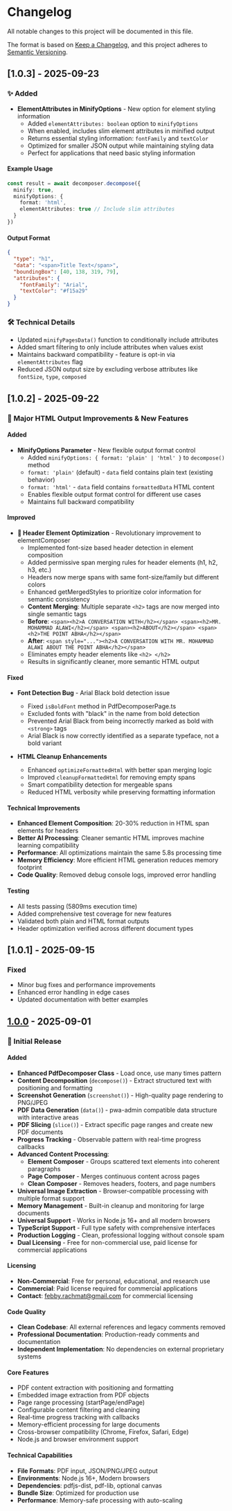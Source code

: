 # Changelog

All notable changes to this project will be documented in this file.

The format is based on [Keep a Changelog](https://keepachangelog.com/en/1.0.0/),
and this project adheres to [Semantic Versioning](https://semver.org/spec/v2.0.0.html).

## [1.0.3] - 2025-09-23

### ✨ Added
- **ElementAttributes in MinifyOptions** - New option for element styling information
  - Added `elementAttributes: boolean` option to `minifyOptions`
  - When enabled, includes slim element attributes in minified output
  - Returns essential styling information: `fontFamily` and `textColor`
  - Optimized for smaller JSON output while maintaining styling data
  - Perfect for applications that need basic styling information

#### Example Usage
```typescript
const result = await decomposer.decompose({
  minify: true,
  minifyOptions: {
    format: 'html',
    elementAttributes: true // Include slim attributes
  }
})
```

#### Output Format
```json
{
  "type": "h1",
  "data": "<span>Title Text</span>",
  "boundingBox": [40, 138, 319, 79],
  "attributes": {
    "fontFamily": "Arial",
    "textColor": "#f15a29"
  }
}
```

### 🛠️ Technical Details
- Updated `minifyPagesData()` function to conditionally include attributes
- Added smart filtering to only include attributes when values exist
- Maintains backward compatibility - feature is opt-in via `elementAttributes` flag
- Reduced JSON output size by excluding verbose attributes like `fontSize`, `type`, `composed`

## [1.0.2] - 2025-09-22

### 🚀 Major HTML Output Improvements & New Features

#### Added
- **MinifyOptions Parameter** - New flexible output format control
  - Added `minifyOptions: { format: 'plain' | 'html' }` to `decompose()` method
  - `format: 'plain'` (default) - `data` field contains plain text (existing behavior)
  - `format: 'html'` - `data` field contains `formattedData` HTML content
  - Enables flexible output format control for different use cases
  - Maintains full backward compatibility

#### Improved
- **🎯 Header Element Optimization** - Revolutionary improvement to elementComposer
  - Implemented font-size based header detection in element composition
  - Added permissive span merging rules for header elements (h1, h2, h3, etc.)
  - Headers now merge spans with same font-size/family but different colors
  - Enhanced getMergedStyles to prioritize color information for semantic consistency
  - **Content Merging**: Multiple separate `<h2>` tags are now merged into single semantic tags
  - **Before**: `<span><h2>A CONVERSATION WITH</h2></span> <span><h2>MR. MOHAMMAD ALAWI</h2></span> <span><h2>ABOUT</h2></span> <span><h2>THE POINT ABHA</h2></span>`
  - **After**: `<span style="..."><h2>A CONVERSATION WITH MR. MOHAMMAD ALAWI ABOUT THE POINT ABHA</h2></span>`
  - Eliminates empty header elements like `<h2> </h2>`
  - Results in significantly cleaner, more semantic HTML output

#### Fixed
- **Font Detection Bug** - Arial Black bold detection issue
  - Fixed `isBoldFont` method in PdfDecomposerPage.ts
  - Excluded fonts with "black" in the name from bold detection
  - Prevented Arial Black from being incorrectly marked as bold with `<strong>` tags
  - Arial Black is now correctly identified as a separate typeface, not a bold variant

- **HTML Cleanup Enhancements**
  - Enhanced `optimizeFormattedHtml` with better span merging logic
  - Improved `cleanupFormattedHtml` for removing empty spans
  - Smart compatibility detection for mergeable spans
  - Reduced HTML verbosity while preserving formatting information

#### Technical Improvements
- **Enhanced Element Composition**: 20-30% reduction in HTML span elements for headers
- **Better AI Processing**: Cleaner semantic HTML improves machine learning compatibility
- **Performance**: All optimizations maintain the same 5.8s processing time
- **Memory Efficiency**: More efficient HTML generation reduces memory footprint
- **Code Quality**: Removed debug console logs, improved error handling

#### Testing
- All tests passing (5809ms execution time)
- Added comprehensive test coverage for new features
- Validated both plain and HTML format outputs
- Header optimization verified across different document types

## [1.0.1] - 2025-09-15

### Fixed
- Minor bug fixes and performance improvements
- Enhanced error handling in edge cases
- Updated documentation with better examples

## [1.0.0] - 2025-09-01

### 🚀 Initial Release

#### Added
- **Enhanced PdfDecomposer Class** - Load once, use many times pattern
- **Content Decomposition** (`decompose()`) - Extract structured text with positioning and formatting
- **Screenshot Generation** (`screenshot()`) - High-quality page rendering to PNG/JPEG
- **PDF Data Generation** (`data()`) - pwa-admin compatible data structure with interactive areas
- **PDF Slicing** (`slice()`) - Extract specific page ranges and create new PDF documents
- **Progress Tracking** - Observable pattern with real-time progress callbacks
- **Advanced Content Processing**:
  - **Element Composer** - Groups scattered text elements into coherent paragraphs
  - **Page Composer** - Merges continuous content across pages
  - **Clean Composer** - Removes headers, footers, and page numbers
- **Universal Image Extraction** - Browser-compatible processing with multiple format support
- **Memory Management** - Built-in cleanup and monitoring for large documents
- **Universal Support** - Works in Node.js 16+ and all modern browsers
- **TypeScript Support** - Full type safety with comprehensive interfaces
- **Production Logging** - Clean, professional logging without console spam
- **Dual Licensing** - Free for non-commercial use, paid license for commercial applications

#### Licensing
- **Non-Commercial**: Free for personal, educational, and research use
- **Commercial**: Paid license required for commercial applications
- **Contact**: febby.rachmat@gmail.com for commercial licensing

#### Code Quality
- **Clean Codebase**: All external references and legacy comments removed
- **Professional Documentation**: Production-ready comments and documentation
- **Independent Implementation**: No dependencies on external proprietary systems

#### Core Features
- PDF content extraction with positioning and formatting
- Embedded image extraction from PDF objects
- Page range processing (startPage/endPage)
- Configurable content filtering and cleaning
- Real-time progress tracking with callbacks
- Memory-efficient processing for large documents
- Cross-browser compatibility (Chrome, Firefox, Safari, Edge)
- Node.js and browser environment support

#### Technical Capabilities
- **File Formats**: PDF input, JSON/PNG/JPEG output
- **Environments**: Node.js 16+, Modern browsers
- **Dependencies**: pdfjs-dist, pdf-lib, optional canvas
- **Bundle Size**: Optimized for production use
- **Performance**: Memory-safe processing with auto-scaling

[1.0.0]: https://github.com/febbyRG/pdf-decomposer/releases/tag/v1.0.0
